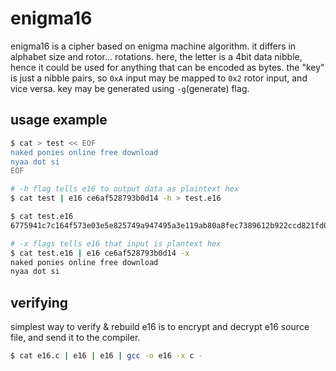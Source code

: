 # enigma16

enigma16 is a cipher based on enigma machine algorithm. it differs in alphabet size and rotor... rotations. here, the letter is a 4bit data nibble, hence it could be used for anything that can be encoded as bytes.
the "key" is just a nibble pairs, so `0xA` input may be mapped to `0x2` rotor input, and vice versa. key may be generated using `-g`(generate) flag.

## usage example
```sh
$ cat > test << EOF
naked ponies online free download
nyaa dot si
EOF

# -h flag tells e16 to output data as plaintext hex
$ cat test | e16 ce6af528793b0d14 -h > test.e16

$ cat test.e16 
6775941c7c164f573e03e5e825749a947495a3e119ab80a8fec7389612b922ccd821fd0a4f3126c5dced131dccf4

# -x flags tells e16 that input is plantext hex
$ cat test.e16 | e16 ce6af528793b0d14 -x
naked ponies online free download
nyaa dot si
```

## verifying 
simplest way to verify & rebuild e16 is to encrypt and decrypt e16 source file, and send it to the compiler.
```sh
$ cat e16.c | e16 | e16 | gcc -o e16 -x c -
```
